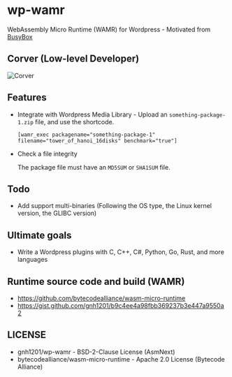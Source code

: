 # wp-wamr
WebAssembly Micro Runtime (WAMR) for Wordpress - Motivated from [BusyBox](https://busybox.net/)

## Corver (Low-level Developer)
![Corver](src/images/wp-wamr_corver.jpg)

## Features
  * Integrate with Wordpress Media Library - Upload an `something-package-1.zip` file, and use the shortcode.
  
    ```
    [wamr_exec packagename="something-package-1" filename="tower_of_hanoi_16disks" benchmark="true"]
    ```

  * Check a file integrity

    The package file must have an `MD5SUM` or `SHA1SUM` file.

## Todo
  * Add support multi-binaries (Following the OS type, the Linux kernel version, the GLIBC version)

## Ultimate goals
  * Write a Wordpress plugins with C, C++, C#, Python, Go, Rust, and more languages

## Runtime source code and build (WAMR)
  * https://github.com/bytecodealliance/wasm-micro-runtime
  * https://gist.github.com/gnh1201/b9c4ee4a98fbb369237b3e447a9550a2

## LICENSE
  * gnh1201/wp-wamr -  BSD-2-Clause License (AsmNext)
  * bytecodealliance/wasm-micro-runtime - Apache 2.0 License (Bytecode Alliance)

